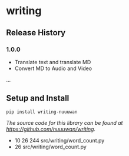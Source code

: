 
# writing

## Release History

### 1.0.0
* Translate text and translate MD
* Convert MD to Audio and Video

...

## Setup and Install

```
pip install writing-nuuuwan
```

*The source code for this library can be found at https://github.com/nuuuwan/writing.*
  * 10 26 244 src/writing/word_count.py
  * 26 src/writing/word_count.py

